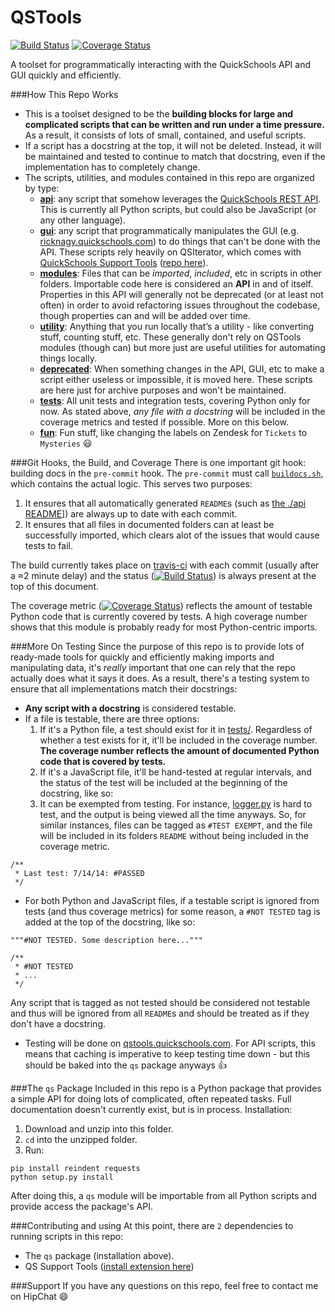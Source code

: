 QSTools
=======
[![Build Status](https://travis-ci.org/br1ckb0t/QSTools.svg?branch=master)](https://travis-ci.org/br1ckb0t/QSTools)
[![Coverage Status](https://img.shields.io/coveralls/br1ckb0t/QSTools.svg)](https://coveralls.io/r/br1ckb0t/QSTools?branch=master)

A toolset for programmatically interacting with the QuickSchools API and GUI quickly and efficiently.

###How This Repo Works
* This is a toolset designed to be the **building blocks for large and complicated scripts that can be written and run under a time pressure.** As a result, it consists of lots of small, contained, and useful scripts.
* If a script has a docstring at the top, it will not be deleted. Instead, it will be maintained and tested to continue to match that docstring, even if the implementation has to completely change.
* The scripts, utilities, and modules contained in this repo are organized by type:
    * [**api**](./api): any script that somehow leverages the [QuickSchools REST API](http://apidocs.quickschools.com/). This is currently all Python scripts, but could also be JavaScript (or any other language).
    * [**gui**](./gui): any script that programmatically manipulates the GUI (e.g. [ricknagy.quickschools.com](http://ricknagy.quickschools.com/)) to do things that can't be done with the API. These scripts rely heavily on QSIterator, which comes with [QuickSchools Support Tools](https://chrome.google.com/webstore/detail/quickschools-support-tool/hibklcekgpmoheniagkbaeebmelihonh) ([repo here](https://github.com/br1ckb0t/qs-supporttools)).
    * [**modules**](./modules): Files that can be *imported*, *included*, etc in scripts in other folders. Importable code here is considered an **API** in and of itself. Properties in this API will generally not be deprecated (or at least not often) in order to avoid refactoring issues throughout the codebase, though properties can and will be added over time.
    * [**utility**](./utility): Anything that you run locally that’s a utility - like converting stuff, counting stuff, etc. These generally don't rely on QSTools modules (though can) but more just are useful utilities for automating things locally.
    * [**deprecated**](./deprecated): When something changes in the API, GUI, etc to make a script either useless or impossible, it is moved here. These scripts are here just for archive purposes and won't be maintained.
    * [**tests**](./tests): All unit tests and integration tests, covering Python only for now. As stated above, *any file with a docstring* will be included in the coverage metrics and tested if possible. More on this below.
    * [**fun**](./fun): Fun stuff, like changing the labels on Zendesk for `Tickets` to `Mysteries` :smiley:

###Git Hooks, the Build, and Coverage
There is one important git hook: building docs in the `pre-commit` hook. The `pre-commit` must call [`buildocs.sh`](./builddocs.sh), which contains the actual logic. This serves two purposes:

1. It ensures that all automatically generated `README`s (such as [the ./api README](./api/README.md)]) are always up to date with each commit.
2. It ensures that all files in documented folders can at least be successfully imported, which clears alot of the issues that would cause tests to fail.

The build currently takes place on [travis-ci](https://travis-ci.org/br1ckb0t/QSTools.svg?branch=master) with each commit (usually after a ≈2 minute delay) and the status ([![Build Status](https://travis-ci.org/br1ckb0t/QSTools.svg?branch=master)](https://travis-ci.org/br1ckb0t/QSTools)) is always present at the top of this document.

The coverage metric ([![Coverage Status](https://img.shields.io/coveralls/br1ckb0t/QSTools.svg)](https://coveralls.io/r/br1ckb0t/QSTools?branch=master)) reflects the amount of testable Python code that is currently covered by tests. A high coverage number shows that this module is probably ready for most Python-centric imports.

###More On Testing
Since the purpose of this repo is to provide lots of ready-made tools for quickly and efficiently making imports and manipulating data, it's *really* important that one can rely that the repo actually does what it says it does. As a result, there's a testing system to ensure that all implementations match their docstrings:
* **Any script with a docstring** is considered testable.
* If a file is testable, there are three options:
    1. If it's a Python file, a test should exist for it in [tests/](../tests). Regardless of whether a test exists for it, it'll be included in the coverage number. **The coverage number reflects the amount of documented Python code that is covered by tests.**
    2. If it's a JavaScript file, it'll be hand-tested at regular intervals, and the status of the test will be included at the beginning of the docstring, like so:
    3. It can be exempted from testing. For instance, [logger.py](./modules/qs/logger.py) is hard to test, and the output is being viewed all the time anyways. So, for similar instances, files can be tagged as `#TEST EXEMPT`, and the file will be included in its folders `README` without being included in the coverage metric.
```
/**
 * Last test: 7/14/14: #PASSED
 */
```
* For both Python and JavaScript files, if a testable script is ignored from tests (and thus coverage metrics) for some reason, a `#NOT TESTED` tag is added at the top of the docstring, like so:
```
"""#NOT TESTED. Some description here..."""

/**
 * #NOT TESTED
 * ...
 */
```
Any script that is tagged as not tested should be considered not testable and thus will be ignored from all `README`s and should be treated as if they don't have a docstring.
* Testing will be done on [qstools.quickschools.com](https://qstools.quickschools.com). For API scripts, this means that caching is imperative to keep testing time down - but this should be baked into the `qs` package anyways :+1:

###The `qs` Package
Included in this repo is a Python package that provides a simple API for doing lots of complicated, often repeated tasks. Full documentation doesn't currently exist, but is in process. Installation:

1. Download and unzip into this folder.
2. `cd` into the unzipped folder.
3. Run:
```
pip install reindent requests
python setup.py install
```
After doing this, a `qs` module will be importable from all Python scripts and provide access the package's API.

###Contributing and using
At this point, there are `2` dependencies to running scripts in this repo:
* The `qs` package (installation above).
* QS Support Tools ([install extension here](https://chrome.google.com/webstore/detail/quickschools-support-tool/hibklcekgpmoheniagkbaeebmelihonh))

###Support
If you have any questions on this repo, feel free to contact me on HipChat :smile:
